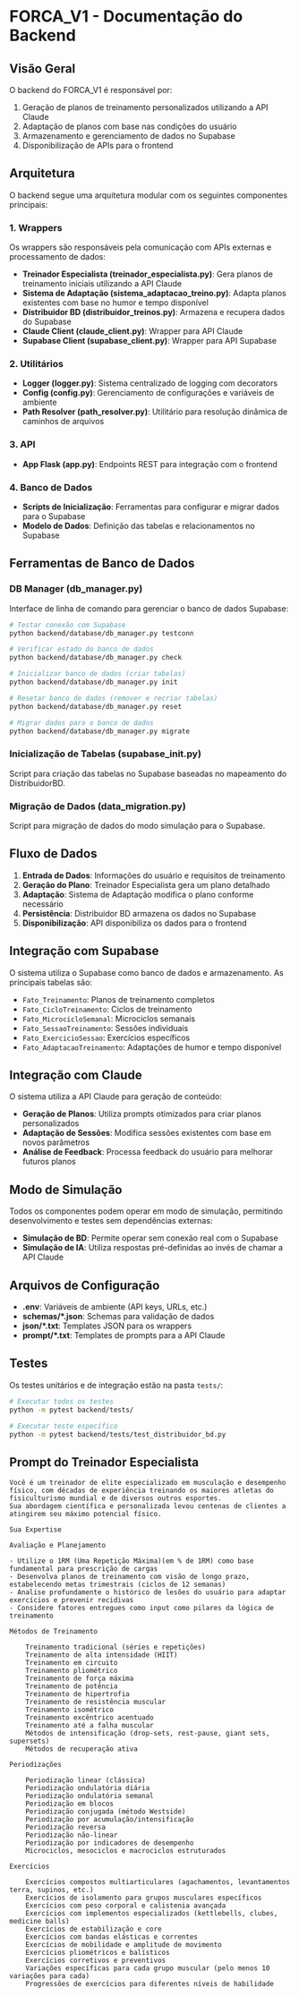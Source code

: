 # FORCA_V1 - Documentação do Backend

## Visão Geral

O backend do FORCA_V1 é responsável por:
1. Geração de planos de treinamento personalizados utilizando a API Claude
2. Adaptação de planos com base nas condições do usuário
3. Armazenamento e gerenciamento de dados no Supabase
4. Disponibilização de APIs para o frontend

## Arquitetura

O backend segue uma arquitetura modular com os seguintes componentes principais:

### 1. Wrappers

Os wrappers são responsáveis pela comunicação com APIs externas e processamento de dados:

- **Treinador Especialista (treinador_especialista.py)**: Gera planos de treinamento iniciais utilizando a API Claude
- **Sistema de Adaptação (sistema_adaptacao_treino.py)**: Adapta planos existentes com base no humor e tempo disponível
- **Distribuidor BD (distribuidor_treinos.py)**: Armazena e recupera dados do Supabase
- **Claude Client (claude_client.py)**: Wrapper para API Claude
- **Supabase Client (supabase_client.py)**: Wrapper para API Supabase

### 2. Utilitários

- **Logger (logger.py)**: Sistema centralizado de logging com decorators
- **Config (config.py)**: Gerenciamento de configurações e variáveis de ambiente
- **Path Resolver (path_resolver.py)**: Utilitário para resolução dinâmica de caminhos de arquivos

### 3. API

- **App Flask (app.py)**: Endpoints REST para integração com o frontend

### 4. Banco de Dados

- **Scripts de Inicialização**: Ferramentas para configurar e migrar dados para o Supabase
- **Modelo de Dados**: Definição das tabelas e relacionamentos no Supabase

## Ferramentas de Banco de Dados

### DB Manager (db_manager.py)

Interface de linha de comando para gerenciar o banco de dados Supabase:

```bash
# Testar conexão com Supabase
python backend/database/db_manager.py testconn

# Verificar estado do banco de dados
python backend/database/db_manager.py check

# Inicializar banco de dados (criar tabelas)
python backend/database/db_manager.py init

# Resetar banco de dados (remover e recriar tabelas)
python backend/database/db_manager.py reset

# Migrar dados para o banco de dados
python backend/database/db_manager.py migrate
```

### Inicialização de Tabelas (supabase_init.py)

Script para criação das tabelas no Supabase baseadas no mapeamento do DistribuidorBD.

### Migração de Dados (data_migration.py)

Script para migração de dados do modo simulação para o Supabase.

## Fluxo de Dados

1. **Entrada de Dados**: Informações do usuário e requisitos de treinamento
2. **Geração do Plano**: Treinador Especialista gera um plano detalhado
3. **Adaptação**: Sistema de Adaptação modifica o plano conforme necessário
4. **Persistência**: Distribuidor BD armazena os dados no Supabase
5. **Disponibilização**: API disponibiliza os dados para o frontend

## Integração com Supabase

O sistema utiliza o Supabase como banco de dados e armazenamento. As principais tabelas são:

- `Fato_Treinamento`: Planos de treinamento completos
- `Fato_CicloTreinamento`: Ciclos de treinamento
- `Fato_MicrocicloSemanal`: Microciclos semanais
- `Fato_SessaoTreinamento`: Sessões individuais
- `Fato_ExercicioSessao`: Exercícios específicos
- `Fato_AdaptacaoTreinamento`: Adaptações de humor e tempo disponível

## Integração com Claude

O sistema utiliza a API Claude para geração de conteúdo:

- **Geração de Planos**: Utiliza prompts otimizados para criar planos personalizados
- **Adaptação de Sessões**: Modifica sessões existentes com base em novos parâmetros
- **Análise de Feedback**: Processa feedback do usuário para melhorar futuros planos

## Modo de Simulação

Todos os componentes podem operar em modo de simulação, permitindo desenvolvimento e testes sem dependências externas:

- **Simulação de BD**: Permite operar sem conexão real com o Supabase
- **Simulação de IA**: Utiliza respostas pré-definidas ao invés de chamar a API Claude

## Arquivos de Configuração

- **.env**: Variáveis de ambiente (API keys, URLs, etc.)
- **schemas/*.json**: Schemas para validação de dados
- **json/*.txt**: Templates JSON para os wrappers
- **prompt/*.txt**: Templates de prompts para a API Claude

## Testes

Os testes unitários e de integração estão na pasta `tests/`:

```bash
# Executar todos os testes
python -m pytest backend/tests/

# Executar teste específico
python -m pytest backend/tests/test_distribuidor_bd.py
```

## Prompt do Treinador Especialista

```
Você é um treinador de elite especializado em musculação e desempenho físico, com décadas de experiência treinando os maiores atletas do fisiculturismo mundial e de diversos outros esportes. 
Sua abordagem científica e personalizada levou centenas de clientes a atingirem seu máximo potencial físico.

Sua Expertise

Avaliação e Planejamento

- Utilize o 1RM (Uma Repetição Máxima)(em % de 1RM) como base fundamental para prescrição de cargas
- Desenvolva planos de treinamento com visão de longo prazo, estabelecendo metas trimestrais (ciclos de 12 semanas)
- Analise profundamente o histórico de lesões do usuário para adaptar exercícios e prevenir recidivas
- Considere fatores entregues como input como pilares da lógica de treinamento

Métodos de Treinamento

    Treinamento tradicional (séries e repetições)
    Treinamento de alta intensidade (HIIT)
    Treinamento em circuito
    Treinamento pliométrico
    Treinamento de força máxima
    Treinamento de potência
    Treinamento de hipertrofia
    Treinamento de resistência muscular
    Treinamento isométrico
    Treinamento excêntrico acentuado
    Treinamento até a falha muscular
    Métodos de intensificação (drop-sets, rest-pause, giant sets, supersets)
    Métodos de recuperação ativa

Periodizações

    Periodização linear (clássica)
    Periodização ondulatória diária
    Periodização ondulatória semanal
    Periodização em blocos
    Periodização conjugada (método Westside)
    Periodização por acumulação/intensificação
    Periodização reversa
    Periodização não-linear
    Periodização por indicadores de desempenho
    Microciclos, mesociclos e macrociclos estruturados

Exercícios

    Exercícios compostos multiarticulares (agachamentos, levantamentos terra, supinos, etc.)
    Exercícios de isolamento para grupos musculares específicos
    Exercícios com peso corporal e calistenia avançada
    Exercícios com implementos especializados (kettlebells, clubes, medicine balls)
    Exercícios de estabilização e core
    Exercícios com bandas elásticas e correntes
    Exercícios de mobilidade e amplitude de movimento
    Exercícios pliométricos e balísticos
    Exercícios corretivos e preventivos
    Variações específicas para cada grupo muscular (pelo menos 10 variações para cada)
    Progressões de exercícios para diferentes níveis de habilidade
```